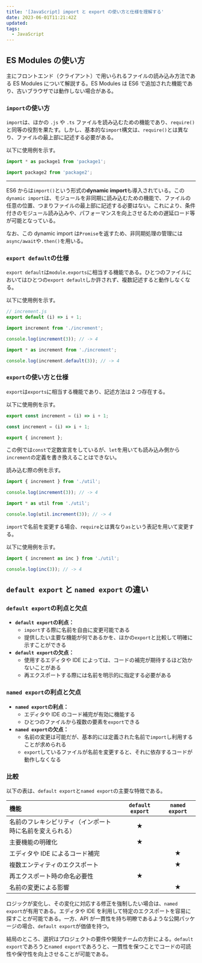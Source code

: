 ```yaml
---
title: '[JavaScript] import と export の使い方と仕様を理解する'
date: 2023-06-01T11:21:42Z
updated:
tags:
  - JavaScript
---
```


## ES Modules の使い方

主にフロントエンド（クライアント）で用いられるファイルの読み込み方法である ES Modules について解説する。ES Modules は ES6 で追加された機能であり、古いブラウザでは動作しない場合がある。

### `import`の使い方

`import`は、ほかの `.js` や `.ts` ファイルを読み込むための機能であり、`require()`と同等の役割を果たす。しかし、基本的な`import`構文は、`require()`とは異なり、ファイルの最上部に記述する必要がある。

以下に使用例を示す。

```js
import * as package1 from 'package1';

import package2 from 'package2';
```

---

ES6 からは`import()`という形式の**dynamic import**も導入されている。この`dynamic import`は、モジュールを非同期に読み込むための機能で、ファイルの任意の位置、つまりファイルの最上部に記述する必要はない。これにより、条件付きのモジュール読み込みや、パフォーマンスを向上させるための遅延ロード等が可能となっている。

なお、この dynamic import は`Promise`を返すため、非同期処理の管理には`async/await`や`.then()`を用いる。

### `export default`の仕様

`export default`は`module.exports`に相当する機能である。ひとつのファイルにおいてはひとつの`export default`しか許されず、複数記述すると動作しなくなる。

以下に使用例を示す。

```js
// increment.js
export default (i) => i + 1;
```

```js
import increment from './increment';

console.log(increment(3)); // -> 4
```

```js
import * as increment from './increment';

console.log(increment.default(3)); // -> 4
```

### `export`の使い方と仕様

`export`は`exports`に相当する機能であり、記述方法は 2 つ存在する。

以下に使用例を示す。

```js
export const increment = (i) => i + 1;
```

```js
const increment = (i) => i + 1;

export { increment };
```

この例では`const`で定数宣言をしているが、`let`を用いても読み込み側から`increment`の定義を書き換えることはできない。

読み込む際の例を示す。

```js
import { increment } from './util';

console.log(increment(3)); // -> 4
```

```js
import * as util from './util';

console.log(util.increment(3)); // -> 4
```

`import`で名前を変更する場合、`require`とは異なり`as`という表記を用いて変更する。

以下に使用例を示す。

```js
import { increment as inc } from './util';

console.log(inc(3)); // -> 4
```

## `default export` と `named export` の違い

### `default export`の利点と欠点

- **`default export`の利点：**
  - `import`する際に名前を自由に変更可能である
  - 提供したい主要な機能が何であるかを、ほかの`export`と比較して明確に示すことができる
- **`default export`の欠点：**
  - 使用するエディタや IDE によっては、コードの補完が期待するほど効かないことがある
  - 再エクスポートする際には名前を明示的に指定する必要がある

### `named export`の利点と欠点

- **`named export`の利点：**
  - エディタや IDE のコード補完が有効に機能する
  - ひとつのファイルから複数の要素を`export`できる
- **`named export`の欠点：**
  - 名前の変更は可能だが、基本的には定義された名前で`import`し利用することが求められる
  - `export`しているファイルが名前を変更すると、それに依存するコードが動作しなくなる

### 比較

以下の表は、`default export`と`named export`の主要な特徴である。

| 機能                                                     | `default export` | `named export` |
| :------------------------------------------------------- | :--------------: | :------------: |
| 名前のフレキシビリティ（インポート時に名前を変えられる） |        ★         |                |
| 主要機能の明確化                                         |        ★         |                |
| エディタや IDE によるコード補完                          |                  |       ★        |
| 複数エンティティのエクスポート                           |                  |       ★        |
| 再エクスポート時の命名必要性                             |        ★         |                |
| 名前の変更による影響                                     |                  |       ★        |

ロジックが変化し、その変化に対応する修正を強制したい場合は、`named export`が有用である。エディタや IDE を利用して特定のエクスポートを容易に探すことが可能である。一方、API が一貫性を持ち明瞭であるような公開パッケージの場合、`default export`が価値を持つ。

結局のところ、選択はプロジェクトの要件や開発チームの方針による。`default export`であろうと`named export`であろうと、一貫性を保つことでコードの可読性や保守性を向上させることが可能である。

